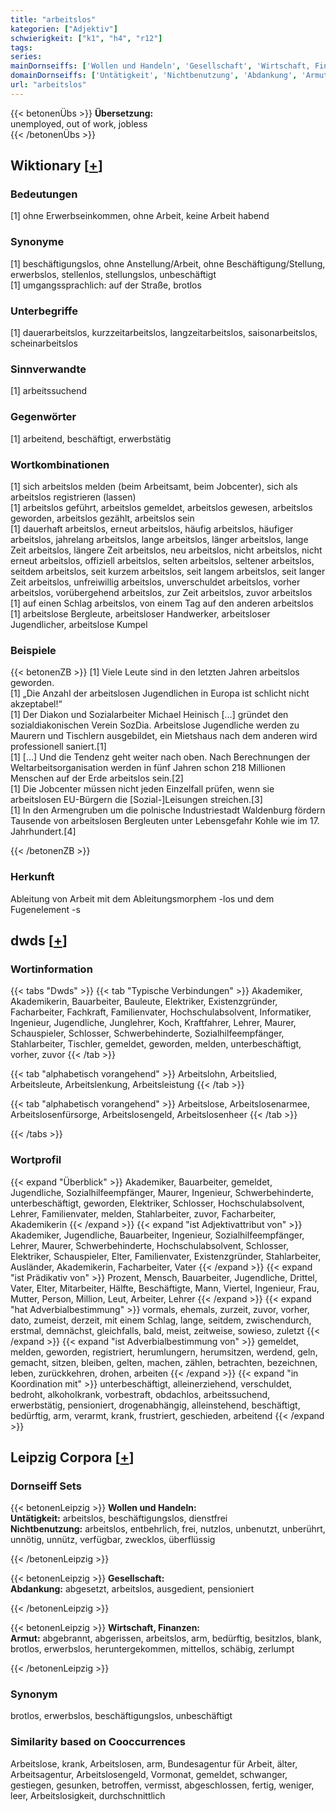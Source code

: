 ```yaml
---
title: "arbeitslos"
kategorien: ["Adjektiv"]
schwierigkeit: ["k1", "h4", "r12"]
tags:
series:
mainDornseiffs: ['Wollen und Handeln', 'Gesellschaft', 'Wirtschaft, Finanzen']
domainDornseiffs: ['Untätigkeit', 'Nichtbenutzung', 'Abdankung', 'Armut']
url: "arbeitslos"
---
```


{{< betonenÜbs >}}
**Übersetzung:**  
unemployed, out of work, jobless  
{{< /betonenÜbs >}}

## Wiktionary [[+](https://de.wiktionary.org/wiki/arbeitslos)]

### Bedeutungen
[1] ohne Erwerbseinkommen, ohne Arbeit, keine Arbeit habend  

### Synonyme
[1] beschäftigungslos, ohne Anstellung/Arbeit, ohne Beschäftigung/Stellung, erwerbslos, stellenlos, stellungslos, unbeschäftigt  
[1] umgangssprachlich: auf der Straße, brotlos  

### Unterbegriffe
[1] dauerarbeitslos, kurzzeitarbeitslos, langzeitarbeitslos, saisonarbeitslos, scheinarbeitslos  

### Sinnverwandte
[1] arbeitssuchend  

### Gegenwörter
[1] arbeitend, beschäftigt, erwerbstätig  

### Wortkombinationen
[1] sich arbeitslos melden (beim Arbeitsamt, beim Jobcenter), sich als arbeitslos registrieren (lassen)  
[1] arbeitslos geführt, arbeitslos gemeldet, arbeitslos gewesen, arbeitslos geworden, arbeitslos gezählt, arbeitslos sein  
[1] dauerhaft arbeitslos, erneut arbeitslos, häufig arbeitslos, häufiger arbeitslos, jahrelang arbeitslos, lange arbeitslos, länger arbeitslos, lange Zeit arbeitslos, längere Zeit arbeitslos, neu arbeitslos, nicht arbeitslos, nicht erneut arbeitslos, offiziell arbeitslos, selten arbeitslos, seltener arbeitslos, seitdem arbeitslos, seit kurzem arbeitslos, seit langem arbeitslos, seit langer Zeit arbeitslos, unfreiwillig arbeitslos, unverschuldet arbeitslos, vorher arbeitslos, vorübergehend arbeitslos, zur Zeit arbeitslos, zuvor arbeitslos  
[1] auf einen Schlag arbeitslos, von einem Tag auf den anderen arbeitslos  
[1] arbeitslose Bergleute, arbeitsloser Handwerker, arbeitsloser Jugendlicher, arbeitslose Kumpel  

### Beispiele
{{< betonenZB >}}
[1] Viele Leute sind in den letzten Jahren arbeitslos geworden.  
[1] „Die Anzahl der arbeitslosen Jugendlichen in Europa ist schlicht nicht akzeptabel!“  
[1] Der Diakon und Sozialarbeiter Michael Heinisch […] gründet den sozialdiakonischen Verein SozDia. Arbeitslose Jugendliche werden zu Maurern und Tischlern ausgebildet, ein Mietshaus nach dem anderen wird professionell saniert.[1]  
[1] […] Und die Tendenz geht weiter nach oben. Nach Berechnungen der Weltarbeitsorganisation werden in fünf Jahren schon 218 Millionen Menschen auf der Erde arbeitslos sein.[2]  
[1] Die Jobcenter müssen nicht jeden Einzelfall prüfen, wenn sie arbeitslosen EU-Bürgern die [Sozial-]Leisungen streichen.[3]  
[1] In den Armengruben um die polnische Industriestadt Waldenburg fördern Tausende von arbeitslosen Bergleuten unter Lebensgefahr Kohle wie im 17. Jahrhundert.[4]  

{{< /betonenZB >}}
### Herkunft
Ableitung von Arbeit mit dem Ableitungsmorphem -los und dem Fugenelement -s  



## dwds [[+](https://www.dwds.de/wb/arbeitslos)]

### Wortinformation
{{< tabs "Dwds" >}}
{{< tab "Typische Verbindungen" >}}
Akademiker, Akademikerin, Bauarbeiter, Bauleute, Elektriker, Existenzgründer, Facharbeiter, Fachkraft, Familienvater, Hochschulabsolvent, Informatiker, Ingenieur, Jugendliche, Junglehrer, Koch, Kraftfahrer, Lehrer, Maurer, Schauspieler, Schlosser, Schwerbehinderte, Sozialhilfeempfänger, Stahlarbeiter, Tischler, gemeldet, geworden, melden, unterbeschäftigt, vorher, zuvor
{{< /tab >}}

{{< tab "alphabetisch vorangehend" >}}
Arbeitslohn, Arbeitslied, Arbeitsleute, Arbeitslenkung, Arbeitsleistung
{{< /tab >}}

{{< tab "alphabetisch vorangehend" >}}
Arbeitslose, Arbeitslosenarmee, Arbeitslosenfürsorge, Arbeitslosengeld, Arbeitslosenheer
{{< /tab >}}

{{< /tabs >}}

### Wortprofil
{{< expand "Überblick" >}} Akademiker, Bauarbeiter, gemeldet, Jugendliche, Sozialhilfeempfänger, Maurer, Ingenieur, Schwerbehinderte, unterbeschäftigt, geworden, Elektriker, Schlosser, Hochschulabsolvent, Lehrer, Familienvater, melden, Stahlarbeiter, zuvor, Facharbeiter, Akademikerin {{< /expand >}}
{{< expand "ist Adjektivattribut von" >}} Akademiker, Jugendliche, Bauarbeiter, Ingenieur, Sozialhilfeempfänger, Lehrer, Maurer, Schwerbehinderte, Hochschulabsolvent, Schlosser, Elektriker, Schauspieler, Elter, Familienvater, Existenzgründer, Stahlarbeiter, Ausländer, Akademikerin, Facharbeiter, Vater {{< /expand >}}
{{< expand "ist Prädikativ von" >}} Prozent, Mensch, Bauarbeiter, Jugendliche, Drittel, Vater, Elter, Mitarbeiter, Hälfte, Beschäftigte, Mann, Viertel, Ingenieur, Frau, Mutter, Person, Million, Leut, Arbeiter, Lehrer {{< /expand >}}
{{< expand "hat Adverbialbestimmung" >}} vormals, ehemals, zurzeit, zuvor, vorher, dato, zumeist, derzeit, mit einem Schlag, lange, seitdem, zwischendurch, erstmal, demnächst, gleichfalls, bald, meist, zeitweise, sowieso, zuletzt {{< /expand >}}
{{< expand "ist Adverbialbestimmung von" >}} gemeldet, melden, geworden, registriert, herumlungern, herumsitzen, werdend, geln, gemacht, sitzen, bleiben, gelten, machen, zählen, betrachten, bezeichnen, leben, zurückkehren, drohen, arbeiten {{< /expand >}}
{{< expand "in Koordination mit" >}} unterbeschäftigt, alleinerziehend, verschuldet, bedroht, alkoholkrank, vorbestraft, obdachlos, arbeitssuchend, erwerbstätig, pensioniert, drogenabhängig, alleinstehend, beschäftigt, bedürftig, arm, verarmt, krank, frustriert, geschieden, arbeitend {{< /expand >}}

## Leipzig Corpora [[+](https://corpora.uni-leipzig.de/en/res?word=arbeitslos&corpusId=deu_newscrawl-public_2018)]

### Dornseiff Sets
{{< betonenLeipzig >}}
**Wollen und Handeln:**  
**Untätigkeit:** arbeitslos, beschäftigungslos, dienstfrei  
**Nichtbenutzung:** arbeitslos, entbehrlich, frei, nutzlos, unbenutzt, unberührt, unnötig, unnütz, verfügbar, zwecklos, überflüssig  

{{< /betonenLeipzig >}}


{{< betonenLeipzig >}}
**Gesellschaft:**  
**Abdankung:** abgesetzt, arbeitslos, ausgedient, pensioniert  

{{< /betonenLeipzig >}}


{{< betonenLeipzig >}}
**Wirtschaft, Finanzen:**  
**Armut:** abgebrannt, abgerissen, arbeitslos, arm, bedürftig, besitzlos, blank, brotlos, erwerbslos, heruntergekommen, mittellos, schäbig, zerlumpt  

{{< /betonenLeipzig >}}

### Synonym
brotlos, erwerbslos, beschäftigungslos, unbeschäftigt


### Similarity based on Cooccurrences
Arbeitslose, krank, Arbeitslosen, arm, Bundesagentur für Arbeit, älter, Arbeitsagentur, Arbeitslosengeld, Vormonat, gemeldet, schwanger, gestiegen, gesunken, betroffen, vermisst, abgeschlossen, fertig, weniger, leer, Arbeitslosigkeit, durchschnittlich

